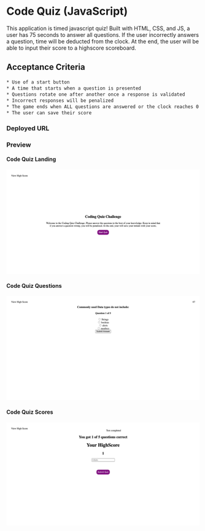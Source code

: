 # Code Quiz (JavaScript)

This application is timed javascript quiz! Built with HTML, CSS, and JS, a user has 75 seconds to answer all questions. If the user incorrectly answers a question, time will be deducted from the clock. At the end, the user will be able to input their score to a highscore scoreboard.


## Acceptance Criteria

```
* Use of a start button
* A time that starts when a question is presented
* Questions rotate one after another once a response is validated
* Incorrect responses will be penalized
* The game ends when ALL questions are answered or the clock reaches 0
* The user can save their score
```

### Deployed URL



### Preview

#### Code Quiz Landing

![Code Quiz Landing](./assets/images/landing.png)

#### Code Quiz Questions

![Code Quiz Landing](./assets/images/questions.png)

#### Code Quiz Scores

![Code Quiz Landing](./assets/images/score.png)